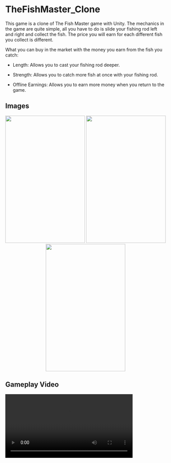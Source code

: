 # TheFishMaster_Clone
This game is a clone of The Fish Master game with Unity. The mechanics in the game are quite simple, all you have to do is slide your fishing rod left and right and collect the fish.
The price you will earn for each different fish you collect is different.

What you can buy in the market with the money you earn from the fish you catch:

- Length: Allows you to cast your fishing rod deeper.

- Strength: Allows you to catch more fish at once with your fishing rod.

- Offline Earnings: Allows you to earn more money when you return to the game.


## Images
<p align="center">
<img src="https://user-images.githubusercontent.com/60680749/151640250-9666dd54-55c2-435c-8cfb-999310fe847a.png" width="250" height="400">
<img src="https://user-images.githubusercontent.com/60680749/151640252-3a55be26-9bc9-4550-ac40-1c0e21b32520.png" width="250" height="400">
<img src="https://user-images.githubusercontent.com/60680749/151640254-628bd46d-93d7-4a95-8369-d8c2a5351c69.png" width="250" height="400">
</p>

## Gameplay Video
<video src="https://user-images.githubusercontent.com/60680749/151640147-f0dcc800-c5b5-4e34-9fbd-a2b241124050.mp4" width="400">


